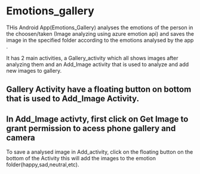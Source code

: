 # Emotions_gallery
THis Android App(Emotions_Gallery) analyses the emotions of the person in the choosen/taken (Image analyzing using azure emotion api)
and saves the image in the specified folder according to the emotions analysed by the app .

It has 2 main activities, a Gallery_activity which all shows images after analyzing them and an Add_Image activity
that is used to analyze and add new images to gallery.

Gallery Activity have a floating button on bottom that is used to Add_Image Activity. 
---------------------------------------------------------------------------------------------------
In Add_Image activty, first click on Get Image to grant permission to acess phone gallery and camera
----------------------------------------------------------------------------------------------------
To save a analysed image in Add_activity, click on the floating button on the bottom of the Activity
this will add the images to the emotion folder(happy,sad,neutral,etc).
